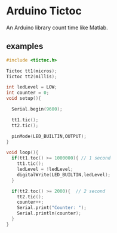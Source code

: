 Arduino Tictoc
==============

An Arduino library count time like Matlab.

## examples
```c++
#include <tictoc.h>

Tictoc tt1(micros);
Tictoc tt2(millis);

int ledLevel = LOW;
int counter = 0;
void setup(){

  Serial.begin(9600);

  tt1.tic();
  tt2.tic();

  pinMode(LED_BUILTIN,OUTPUT);
}

void loop(){
  if(tt1.toc() >= 1000000){ // 1 second
    tt1.tic();
    ledLevel = !ledLevel;
    digitalWrite(LED_BUILTIN,ledLevel);
  }

  if(tt2.toc() >= 2000){  // 2 second
    tt2.tic();
    counter++;
    Serial.print("Counter: ");
    Serial.println(counter);
  }
}
```

